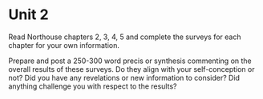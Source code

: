 # Unit 2

Read Northouse chapters 2, 3, 4, 5 and complete the surveys for each chapter for your own information. 

Prepare and post a 250-300 word precis or synthesis commenting on the overall results of these surveys. Do they align with your self-conception or not? Did you have any revelations or new information to consider? Did anything challenge you with respect to the results?

